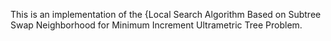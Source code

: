 This is an implementation of the {Local Search Algorithm Based on Subtree Swap Neighborhood for Minimum Increment Ultrametric Tree Problem.

